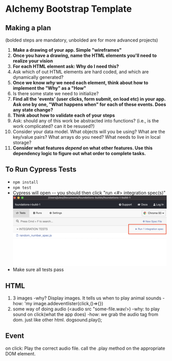 # Alchemy Bootstrap Template

## Making a plan

(bolded steps are mandatory, unbolded are for more advanced projects)

1) **Make a drawing of your app. Simple "wireframes"**
2) **Once you have a drawing, name the HTML elements you'll need to realize your vision**
3) **For each HTML element ask: Why do I need this?**
4) Ask which of out HTML elements are hard coded, and which are dynamically generated?
5) **Once we know _why_ we need each element, think about how to implement the "Why" as a "How"**
6) Is there some state we need to initialize?
7) **Find all the 'events' (user clicks, form submit, on load etc) in your app. Ask one by one, "What happens when" for each of these events. Does any state change?**
8) **Think about how to validate each of your steps**
9) Ask: should any of this work be abstracted into functions? (i.e., is the work complicated? can it be resused?)
10) Consider your data model. What objects will you be using? What are the key/value pairs? What arrays do you need? What needs to live in local storage?
11) **Consider what features _depend_ on what other features. Use this dependency logic to figure out what order to complete tasks.**


## To Run Cypress Tests
* `npm install`
* `npm test`
* Cypress will open -- you should then click "run <#> integration spec(s)"
    ![](cypress.png)
* Make sure all tests pass

## HTML
1. 3 images
    -why? Display images. It tells us when to play animal sounds
    -how: 'my image.addeventlister(click,()=>{})
2. some way of doing audio (<audio src "some-file.wav/>)
 -why: to play sound on click(what the app does)
-how: we grab the audio tag from dom. just like other html. dogsound.play();

## Event
on click:
Play the correct audio file.
call the .play method on the appropriate DOM element.